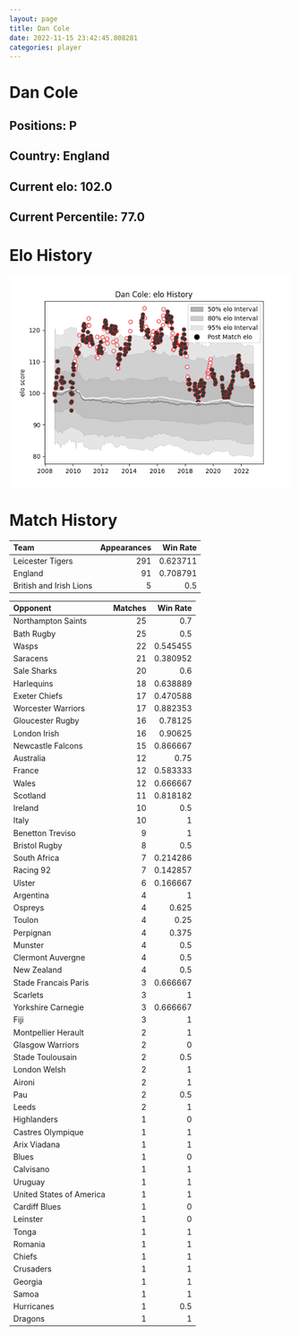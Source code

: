 ```yaml
---  
layout: page  
title: Dan Cole  
date: 2022-11-15 23:42:45.808281  
categories: player  
---
```

# Dan Cole

## Positions: P

## Country: England

## Current elo: 102.0

## Current Percentile: 77.0

# Elo History


![elo history](history_DanCole.png)
# Match History


| Team                    |   Appearances |   Win Rate |
|:------------------------|--------------:|-----------:|
| Leicester Tigers        |           291 |   0.623711 |
| England                 |            91 |   0.708791 |
| British and Irish Lions |             5 |   0.5      |

| Opponent                 |   Matches |   Win Rate |
|:-------------------------|----------:|-----------:|
| Northampton Saints       |        25 |   0.7      |
| Bath Rugby               |        25 |   0.5      |
| Wasps                    |        22 |   0.545455 |
| Saracens                 |        21 |   0.380952 |
| Sale Sharks              |        20 |   0.6      |
| Harlequins               |        18 |   0.638889 |
| Exeter Chiefs            |        17 |   0.470588 |
| Worcester Warriors       |        17 |   0.882353 |
| Gloucester Rugby         |        16 |   0.78125  |
| London Irish             |        16 |   0.90625  |
| Newcastle Falcons        |        15 |   0.866667 |
| Australia                |        12 |   0.75     |
| France                   |        12 |   0.583333 |
| Wales                    |        12 |   0.666667 |
| Scotland                 |        11 |   0.818182 |
| Ireland                  |        10 |   0.5      |
| Italy                    |        10 |   1        |
| Benetton Treviso         |         9 |   1        |
| Bristol Rugby            |         8 |   0.5      |
| South Africa             |         7 |   0.214286 |
| Racing 92                |         7 |   0.142857 |
| Ulster                   |         6 |   0.166667 |
| Argentina                |         4 |   1        |
| Ospreys                  |         4 |   0.625    |
| Toulon                   |         4 |   0.25     |
| Perpignan                |         4 |   0.375    |
| Munster                  |         4 |   0.5      |
| Clermont Auvergne        |         4 |   0.5      |
| New Zealand              |         4 |   0.5      |
| Stade Francais Paris     |         3 |   0.666667 |
| Scarlets                 |         3 |   1        |
| Yorkshire Carnegie       |         3 |   0.666667 |
| Fiji                     |         3 |   1        |
| Montpellier Herault      |         2 |   1        |
| Glasgow Warriors         |         2 |   0        |
| Stade Toulousain         |         2 |   0.5      |
| London Welsh             |         2 |   1        |
| Aironi                   |         2 |   1        |
| Pau                      |         2 |   0.5      |
| Leeds                    |         2 |   1        |
| Highlanders              |         1 |   0        |
| Castres Olympique        |         1 |   1        |
| Arix Viadana             |         1 |   1        |
| Blues                    |         1 |   0        |
| Calvisano                |         1 |   1        |
| Uruguay                  |         1 |   1        |
| United States of America |         1 |   1        |
| Cardiff Blues            |         1 |   0        |
| Leinster                 |         1 |   0        |
| Tonga                    |         1 |   1        |
| Romania                  |         1 |   1        |
| Chiefs                   |         1 |   1        |
| Crusaders                |         1 |   1        |
| Georgia                  |         1 |   1        |
| Samoa                    |         1 |   1        |
| Hurricanes               |         1 |   0.5      |
| Dragons                  |         1 |   1        |